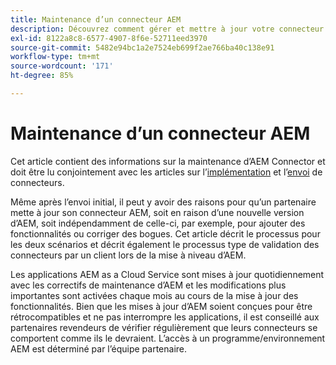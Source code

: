 ```yaml
---
title: Maintenance d’un connecteur AEM
description: Découvrez comment gérer et mettre à jour votre connecteur AEM après l’envoi initial.
exl-id: 8122a8c8-6577-4907-8f6e-52711eed3970
source-git-commit: 5482e94bc1a2e7524eb699f2ae766ba40c138e91
workflow-type: tm+mt
source-wordcount: '171'
ht-degree: 85%

---
```


Maintenance d’un connecteur AEM
============================

Cet article contient des informations sur la maintenance d’AEM Connector et doit être lu conjointement avec les articles sur l’[implémentation](implement.md) et l’[envoi](submit.md) de connecteurs.

Même après l’envoi initial, il peut y avoir des raisons pour qu’un partenaire mette à jour son connecteur AEM, soit en raison d’une nouvelle version d’AEM, soit indépendamment de celle-ci, par exemple, pour ajouter des fonctionnalités ou corriger des bogues. Cet article décrit le processus pour les deux scénarios et décrit également le processus type de validation des connecteurs par un client lors de la mise à niveau d’AEM.

Les applications AEM as a Cloud Service sont mises à jour quotidiennement avec les correctifs de maintenance d’AEM et les modifications plus importantes sont activées chaque mois au cours de la mise à jour des fonctionnalités. Bien que les mises à jour d’AEM soient conçues pour être rétrocompatibles et ne pas interrompre les applications, il est conseillé aux partenaires revendeurs de vérifier régulièrement que leurs connecteurs se comportent comme ils le devraient. L’accès à un programme/environnement AEM est déterminé par l’équipe partenaire.
